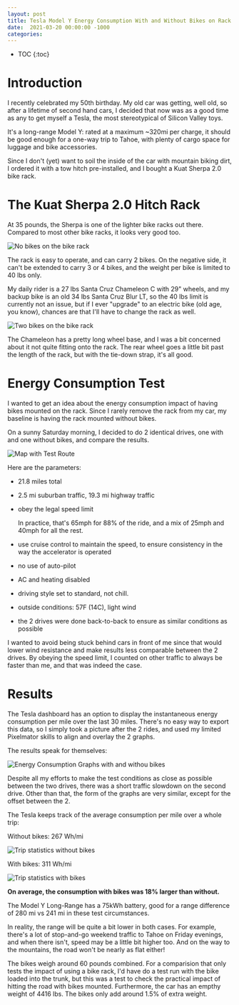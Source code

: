 ```yaml
---
layout: post
title: Tesla Model Y Energy Consumption With and Without Bikes on Rack
date:  2021-03-20 00:00:00 -1000
categories:
---
```


* TOC
{:toc}

# Introduction

I recently celebrated my 50th birthday. My old car was getting, well old, so after a lifetime of second hand cars, 
I decided that now was as a good time as any to get myself a Tesla, the most stereotypical of Silicon Valley toys.

It's a long-range Model Y: rated at a maximum ~320mi per charge, it should be good enough for a one-way trip 
to Tahoe, with plenty of cargo space for luggage and bike accessories.

Since I don't (yet) want to soil the inside of the car with mountain biking dirt, I ordered it with a tow hitch
pre-installed, and I bought a Kuat Sherpa 2.0 bike rack. 

# The Kuat Sherpa 2.0 Hitch Rack

At 35 pounds, the Sherpa is one of the lighter bike racks out there. Compared to most other bike racks,
it looks very good too.

![No bikes on the bike rack](/assets/tesla/no_bikes_pictures.jpg)

The rack is easy to operate, and can carry 2 bikes. On the negative side, it can't be extended to carry 3 or 4 bikes, 
and the weight per bike is limited to 40 lbs only.

My daily rider is a 27 lbs Santa Cruz Chameleon C with 29" wheels, and my backup bike is an old 34 lbs Santa 
Cruz Blur LT, so the 40 lbs limit is currently not an issue, but if I ever "upgrade" to an electric bike (old 
age, you know), chances are that I'll have to change the rack as well.

![Two bikes on the bike rack](/assets/tesla/with_bike_picture.jpg)

The Chameleon has a pretty long wheel base, and I was a bit concerned about it not quite fitting onto
the rack. The rear wheel goes a little bit past the length of the rack, but with the tie-down strap,
it's all good.

# Energy Consumption Test 

I wanted to get an idea about the energy consumption impact of having bikes mounted on the rack.  Since I rarely remove 
the rack from my car, my baseline is having the rack mounted without bikes.

On a sunny Saturday morning, I decided to do 2 identical drives, one with and one without bikes, and compare
the results.

![Map with Test Route](/assets/tesla/test_route.png)

Here are the parameters:

* 21.8 miles total
* 2.5 mi suburban traffic, 19.3 mi highway traffic
* obey the legal speed limit

    In practice, that's 65mph for 88% of the ride, and a mix of 25mph and 40mph
    for all the rest.

* use cruise control to maintain the speed, to ensure consistency in the way the 
  accelerator is operated
* no use of auto-pilot 
* AC and heating disabled
* driving style set to standard, not chill.
* outside conditions: 57F (14C), light wind
* the 2 drives were done back-to-back to ensure as similar conditions as possible

I wanted to avoid being stuck behind cars in front of me since that would lower wind resistance and make
results less comparable between the 2 drives. By obeying the speed limit, I counted on other traffic
to always be faster than me, and that was indeed the case. 

# Results

The Tesla dashboard has an option to display the instantaneous energy consumption per mile over the last 30 miles. 
There's no easy way to export this data, so I simply took a picture after the 2 rides, and used my
limited Pixelmator skills to align and overlay the 2 graphs.

The results speak for themselves:

![Energy Consumption Graphs with and withou bikes](/assets/tesla/graph_overlay.png)

Despite all my efforts to make the test conditions as close as possible between the two drives, there
was a short traffic slowdown on the second drive. Other than that, the form of the graphs are very similar,
except for the offset between the 2. 

The Tesla keeps track of the average consumption per mile over a whole trip:

Without bikes: 267 Wh/mi

![Trip statistics without bikes](/assets/tesla/no_bikes_end_stats.jpg)

With bikes: 311 Wh/mi

![Trip statistics with bikes](/assets/tesla/with_bikes_end_stats.jpg)

**On average, the consumption with bikes was 18% larger than without.**

The Model Y Long-Range has a 75kWh battery, good for a range difference of 280 mi vs 241 mi
in these test circumstances.

In reality, the range will be quite a bit lower in both cases. For example, there's a lot of stop-and-go 
weekend traffic to Tahoe on Friday evenings, and when there isn't, speed may be a little bit higher too. 
And on the way to the mountains, the road won't be nearly as flat either!

The bikes weigh around 60 pounds combined. For a comparision that only tests the impact
of using a bike rack, I'd have do a test run with the bike loaded into the trunk, but 
this was a test to check the practical impact of hitting the road with bikes mounted.
Furthermore, the car has an empthy weight of 4416 lbs. The bikes only add around 1.5%
of extra weight.


